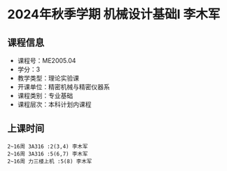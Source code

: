 # 2024年秋季学期 机械设计基础I 李木军






## 课程信息

- 课程号：ME2005.04
- 学分：3
- 教学类型：理论实验课
- 开课单位：精密机械与精密仪器系
- 课程类别：专业基础
- 课程层次：本科计划内课程

## 上课时间

```
2~16周 3A316 :2(3,4) 李木军
2~16周 3A316 :5(6,7) 李木军
2~16周 力三楼上机 :5(8) 李木军
```

